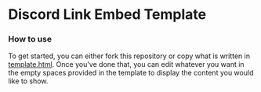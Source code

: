 # Discord Link Embed Template
### How to use
To get started, you can either fork this repository or copy what is written in [template.html](https://github.com/KnightTheFluff/discord-link-embed/blob/main/README.md).
Once you've done that, you can edit whatever you want in the empty spaces provided in the template to display the content you would like to show.
